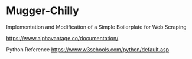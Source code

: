 # Mugger-Chilly
Implementation and Modification of a Simple Boilerplate for Web Scraping


https://www.alphavantage.co/documentation/

Python Reference
https://www.w3schools.com/python/default.asp
